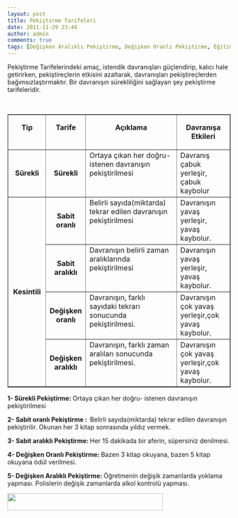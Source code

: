 ```yaml
---
layout: post
title: Pekiştirme Tarifeleri
date: 2011-11-29 23:44
author: admin
comments: true
tags: [Değişken Aralıklı Pekiştirme, Değişken Oranlı Pekiştirme, Eğitim Bilimleri, Eğitim Bilimleri, Sabit aralıklı Pekiştirme, Sabit oranlı pekiştirme, Sürekli Pekiştirme]
---
```

Pekiştirme Tarifelerindeki amaç, istendik davranışları güçlendirip, kalıcı hale getirirken, pekiştireçlerin etkisini azaltarak, davranışları pekiştireçlerden bağımsızlaştırmaktır. Bir davranışın sürekliliğini sağlayan şey pekiştirme tarifeleridir.

&nbsp;
<table border="1" cellspacing="0" cellpadding="0">
<tbody>
<tr>
<td valign="top" width="79">
<p align="center"><strong>Tip</strong></p>
</td>
<td valign="top" width="72">
<p align="center"><strong>Tarife</strong></p>
</td>
<td valign="top" width="300">
<p align="center"><strong>Açıklama</strong></p>
</td>
<td valign="top" width="132">
<p align="center"><strong>Davranışa Etkileri</strong></p>
</td>
</tr>
<tr>
<td width="79">
<p align="center"><strong>Sürekli</strong></p>
</td>
<td width="72">
<p align="center"><strong>Sürekli</strong></p>
</td>
<td valign="top" width="300">Ortaya çıkan her doğru- istenen davranışın pekiştirilmesi</td>
<td valign="top" width="132">Davranış çabuk yerleşir, çabuk kaybolur</td>
</tr>
<tr>
<td rowspan="4" width="79">
<p align="center"><strong>Kesintili</strong></p>
</td>
<td width="72">
<p align="center"><strong>Sabit oranlı</strong></p>
</td>
<td valign="top" width="300">Belirli sayıda(miktarda) tekrar edilen davranışın pekiştirilmesi</td>
<td valign="top" width="132">Davranışın yavaş yerleşir, yavaş kaybolur.</td>
</tr>
<tr>
<td width="72">
<p align="center"><strong>Sabit aralıklı</strong></p>
</td>
<td valign="top" width="300">Davranışın belirli zaman aralıklarında pekiştirilmesi</td>
<td valign="top" width="132">Davranışın yavaş yerleşir, yavaş kaybolur.</td>
</tr>
<tr>
<td width="72">
<p align="center"><strong>Değişken oranlı</strong></p>
</td>
<td valign="top" width="300">Davranışın, farklı sayıdaki tekrarı sonucunda pekiştirilmesi.</td>
<td valign="top" width="132">Davranışın çok yavaş yerleşir,çok yavaş kaybolur.</td>
</tr>
<tr>
<td width="72">
<p align="center"><strong>Değişken aralıklı</strong></p>
</td>
<td valign="top" width="300">Davranışın, farklı zaman aralıları sonucunda pekiştirilmesi.</td>
<td valign="top" width="132">Davranışın çok yavaş yerleşir,çok yavaş kaybolur.</td>
</tr>
</tbody>
</table>
<strong>1- Sürekli Pekiştirme: </strong>Ortaya çıkan her doğru- istenen davranışın pekiştirilmesi

<strong>2- Sabit oranlı Pekiştirme :  </strong>Belirli sayıda(miktarda) tekrar edilen davranışın pekiştirilir. Okunan her 3 kitap sonrasında yıldız vermek.

<strong>3- Sabit aralıklı Pekiştirme: </strong>Her 15 dakikada bir aferin, süpersiniz denilmesi.

<strong>4- Değişken Oranlı Pekiştirme: </strong>Bazen 3 kitap okuyana, bazen 5 kitap okuyana ödül verilmesi.

<strong>5- Değişken Aralıklı Pekiştirme: </strong>Öğretmenin değişik zamanlarda yoklama yapması. Polislerin değişik zamanlarda alkol kontrolü yapması.

<a href="http://www.egitimvaktim.com/dosyalar/2011/11/kaynak1.jpg"><img class="alignnone size-full wp-image-1081" title="kaynak" src="http://www.egitimvaktim.com/dosyalar/2011/11/kaynak1.jpg" alt="" width="351" height="39" /></a>
